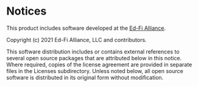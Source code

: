 # <Insert Repository Name Here> Notices

This product includes software developed at the [Ed-Fi
Alliance](https://www.ed-fi.org).

Copyright (c) 2021 Ed-Fi Alliance, LLC and contributors.

This software distribution includes or contains external references to several
open source packages that are attributed below in this notice. Where required,
copies of the license agreement are provided in separate files in the Licenses
subdirectory. Unless noted below, all open source software is distributed in its
original form without modification.
